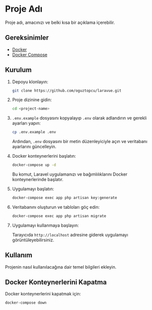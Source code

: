# Proje Adı

Proje adı, amacınızı ve belki kısa bir açıklama içerebilir.

## Gereksinimler

- [Docker](https://www.docker.com/)
- [Docker Compose](https://docs.docker.com/compose/)

## Kurulum

1. Depoyu klonlayın:

    ```bash
    git clone https://github.com/oguztopcu/laravue.git
    ```

2. Proje dizinine gidin:

    ```bash
    cd <project-name>
    ```

3. `.env.example` dosyasını kopyalayıp `.env` olarak adlandırın ve gerekli ayarları yapın:

    ```bash
    cp .env.example .env
    ```

    Ardından, `.env` dosyasını bir metin düzenleyiciyle açın ve veritabanı ayarlarını güncelleyin.

4. Docker konteynerlerini başlatın:

    ```bash
    docker-compose up -d
    ```

    Bu komut, Laravel uygulamanızı ve bağımlılıklarını Docker konteynerlerinde başlatır.

5. Uygulamayı başlatın:

    ```bash
    docker-compose exec app php artisan key:generate
    ```

6. Veritabanını oluşturun ve tabloları göç edin:

    ```bash
    docker-compose exec app php artisan migrate
    ```

7. Uygulamayı kullanmaya başlayın:

    Tarayıcıda `http://localhost` adresine giderek uygulamayı görüntüleyebilirsiniz.

## Kullanım

Projenin nasıl kullanılacağına dair temel bilgileri ekleyin.

## Docker Konteynerlerini Kapatma

Docker konteynerlerini kapatmak için:

```bash
docker-compose down
